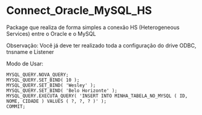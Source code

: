 # Connect_Oracle_MySQL_HS
Package que realiza de forma simples a conexão HS (Heterogeneous Services) entre o Oracle e o MySQL

Observação: Você já deve ter realizado toda a configuração do drive ODBC, tnsname e Listener

Modo de Usar:

```
MYSQL_QUERY.NOVA_QUERY;
MYSQL_QUERY.SET_BIND( 10 );
MYSQL_QUERY.SET_BIND( 'Wesley' );
MYSQL_QUERY.SET_BIND( 'Belo Horizonte' );
MYSQL_QUERY.EXECUTA_QUERY( 'INSERT INTO MINHA_TABELA_NO_MYSQL ( ID, NOME, CIDADE ) VALUES ( ?, ?, ? )' );
COMMIT;
```
